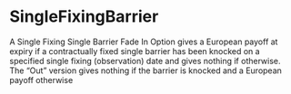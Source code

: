 # SingleFixingBarrier
A Single Fixing Single Barrier Fade In Option gives a European payoff at expiry if a contractually fixed single barrier has been knocked on a specified single fixing (observation) date and gives nothing if otherwise. The “Out” version gives nothing if the barrier is knocked and a European payoff otherwise
